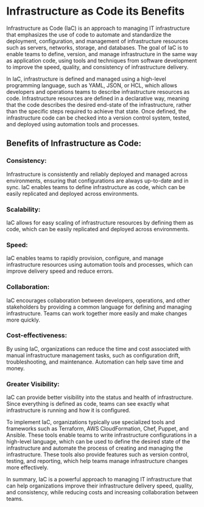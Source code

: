 # Infrastructure as Code its Benefits
Infrastructure as Code (IaC) is an approach to managing IT infrastructure that emphasizes the use of code to automate and standardize the deployment, configuration, and management of infrastructure resources such as servers, networks, storage, and databases. The goal of IaC is to enable teams to define, version, and manage infrastructure in the same way as application code, using tools and techniques from software development to improve the speed, quality, and consistency of infrastructure delivery.

In IaC, infrastructure is defined and managed using a high-level programming language, such as YAML, JSON, or HCL, which allows developers and operations teams to describe infrastructure resources as code. Infrastructure resources are defined in a declarative way, meaning that the code describes the desired end-state of the infrastructure, rather than the specific steps required to achieve that state. Once defined, the infrastructure code can be checked into a version control system, tested, and deployed using automation tools and processes.

## Benefits of Infrastructure as Code:
### Consistency: 
Infrastructure is consistently and reliably deployed and managed across environments, ensuring that configurations are always up-to-date and in sync. IaC enables teams to define infrastructure as code, which can be easily replicated and deployed across environments.
### Scalability:
 IaC allows for easy scaling of infrastructure resources by defining them as code, which can be easily replicated and deployed across environments.
### Speed:
 IaC enables teams to rapidly provision, configure, and manage infrastructure resources using automation tools and processes, which can improve delivery speed and reduce errors.
### Collaboration: 
IaC encourages collaboration between developers, operations, and other stakeholders by providing a common language for defining and managing infrastructure. Teams can work together more easily and make changes more quickly.


### Cost-effectiveness: 
By using IaC, organizations can reduce the time and cost associated with manual infrastructure management tasks, such as configuration drift, troubleshooting, and maintenance. Automation can help save time and money.

### Greater Visibility:
 IaC can provide better visibility into the status and health of infrastructure. Since everything is defined as code, teams can see exactly what infrastructure is running and how it is configured.

To implement IaC, organizations typically use specialized tools and frameworks such as Terraform, AWS CloudFormation, Chef, Puppet, and Ansible. These tools enable teams to write infrastructure configurations in a high-level language, which can be used to define the desired state of the infrastructure and automate the process of creating and managing the infrastructure. These tools also provide features such as version control, testing, and reporting, which help teams manage infrastructure changes more effectively.

In summary, IaC is a powerful approach to managing IT infrastructure that can help organizations improve their infrastructure delivery speed, quality, and consistency, while reducing costs and increasing collaboration between teams.
